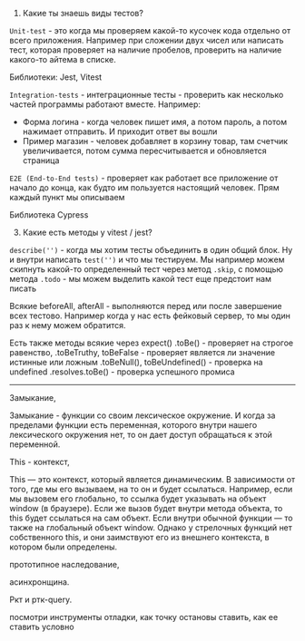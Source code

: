 1. Какие ты знаешь виды тестов?

`Unit-test` - это когда мы проверяем какой-то кусочек кода отдельно от всего приложения. Например при сложении двух чисел или написать тест, которая проверяет на наличие пробелов, проверить на наличие какого-то айтема в списке.

Библиотеки: Jest, Vitest

`Integration-tests` - интеграционные тесты - проверить как несколько частей программы работают вместе. Например: 
- Форма логина - когда человек пишет имя, а потом пароль, а потом нажимает отправить. И приходит ответ вы вошли
- Пример магазин - человек добавляет в корзину товар, там счетчик увеличивается, потом сумма пересчитывается и обновляется страница

`E2E (End-to-End tests)` - проверяет как работает все приложение от начало до конца, как будто им пользуется настоящий человек. Прям каждый пункт мы описываем

Библиотека Cypress

3. Какие есть методы у vitest / jest?

`describe('')` - когда мы хотим тесты объединить в один общий блок. Ну и внутри написать `test('')` и что мы тестируем. Мы например можем скипнуть какой-то определенный тест через метод
`.skip`, с помощью метода `.todo` - мы можем выделить какой тест еще предстоит нам писать

Всякие beforeAll, afterAll - выполняются перед или после завершение всех тестово. Например когда у нас есть фейковый сервер, то мы один раз к нему можем обратится. 

Есть также методы всякие через expect() 
.toBe() - проверяет на строгое равенство,
.toBeTruthy, toBeFalse - проверяет является ли значение истинные или ложным
.toBeNull(), toBeUndefined() - проверка на undefined
.resolves.toBe() - проверка успешного промиса

--- 

Замыкание, 

Замыкание - функции со своим лексическое окружение. И когда за пределами функции есть переменная, которого внутри нашего лексического окружения нет, то он дает доступ обращаться к этой переменной.

This - контекст, 

This — это контекст, который является динамическим. В зависимости от того, где мы его вызываем, на то он и будет ссылаться. Например, если мы вызовем его глобально, то ссылка будет указывать на объект window (в браузере). Если же вызов будет внутри метода объекта, то this будет ссылаться на сам объект. Если внутри обычной функции — то также на глобальный объект window. Однако у стрелочных функций нет собственного this, и они заимствуют его из внешнего контекста, в котором были определены.


прототипное наследование, 

асинхронщина.

Ркт и ртк-query.

посмотри инструменты отладки, как точку остановы ставить, как ее ставить условно